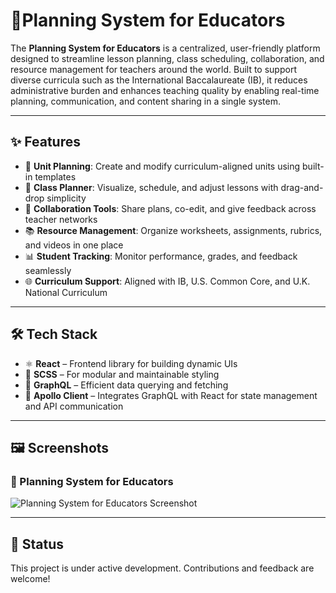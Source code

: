 # 🧠Planning System for Educators

The **Planning System for Educators** is a centralized, user-friendly platform designed to streamline lesson planning, class scheduling, collaboration, and resource management for teachers around the world. Built to support diverse curricula such as the International Baccalaureate (IB), it reduces administrative burden and enhances teaching quality by enabling real-time planning, communication, and content sharing in a single system.

---

## ✨ Features

- 🧩 **Unit Planning**: Create and modify curriculum-aligned units using built-in templates  
- 📅 **Class Planner**: Visualize, schedule, and adjust lessons with drag-and-drop simplicity  
- 🔄 **Collaboration Tools**: Share plans, co-edit, and give feedback across teacher networks  
- 📚 **Resource Management**: Organize worksheets, assignments, rubrics, and videos in one place  
- 📊 **Student Tracking**: Monitor performance, grades, and feedback seamlessly  
- 🌐 **Curriculum Support**: Aligned with IB, U.S. Common Core, and U.K. National Curriculum  

---

## 🛠 Tech Stack

- ⚛️ **React** – Frontend library for building dynamic UIs  
- 🎨 **SCSS** – For modular and maintainable styling  
- 🔗 **GraphQL** – Efficient data querying and fetching  
- 🚀 **Apollo Client** – Integrates GraphQL with React for state management and API communication  

---

## 🖼️ Screenshots

### 📌 Planning System for Educators
![Planning System for Educators Screenshot](https://drive.google.com/drive/folders/1Kc3ChiL6yObPvgbyAzGLwRLvQgGYEEJI?usp=drive_link)

---

## 🚧 Status

This project is under active development. Contributions and feedback are welcome!
